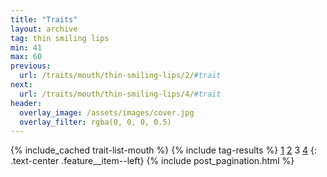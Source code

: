 ```yaml
---
title: "Traits"
layout: archive
tag: thin smiling lips
min: 41
max: 60
previous:
  url: /traits/mouth/thin-smiling-lips/2/#trait
next:
  url: /traits/mouth/thin-smiling-lips/4/#trait
header:
  overlay_image: /assets/images/cover.jpg
  overlay_filter: rgba(0, 0, 0, 0.5)
---
```

{% include_cached trait-list-mouth %}
{% include tag-results %}
[1](/traits/mouth/thin-smiling-lips/1/#trait) [2](/traits/mouth/thin-smiling-lips/2/#trait) 3 [4](/traits/mouth/thin-smiling-lips/4/#trait) 
{: .text-center .feature__item--left}
{% include post_pagination.html %}
